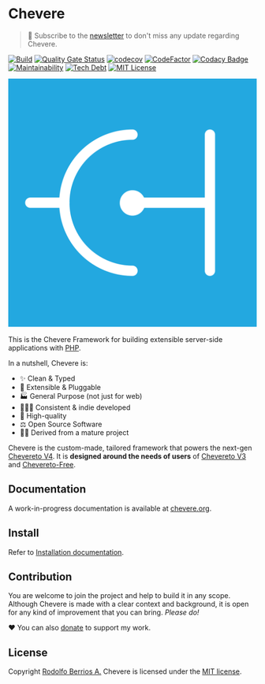 # Chevere

> 🔔 Subscribe to the [newsletter](https://newsletter.chevereto.com/subscription?f=gTmksA6763vPCG763763kYCOTgWu6Kx4BPohVDY97aHddrqis6B763cHay8dhtmMKlI6r3vUfGREZmSvDNNGj3MlrRJV7A) to don't miss any update regarding Chevere.

[![Build](https://img.shields.io/github/workflow/status/chevere/chevere/CI/master?style=flat-square)](https://github.com/chevere/chevere/actions)
[![Quality Gate Status](https://img.shields.io/sonar/alert_status/chevere_chevere?server=https%3A%2F%2Fsonarcloud.io&style=flat-square
)](https://sonarcloud.io/dashboard?id=chevere_chevere)
[![codecov](https://img.shields.io/codecov/c/github/chevere/chevere?style=flat-square)](https://codecov.io/gh/chevere/chevere)
[![CodeFactor](https://img.shields.io/codefactor/grade/github/chevere/chevere?label=code%20grade&style=flat-square)](https://www.codefactor.io/repository/github/chevere/chevere)
[![Codacy Badge](https://img.shields.io/codacy/grade/b956754f8ff04aaa9ca24a6e4cc21661?style=flat-square)](https://www.codacy.com/gh/chevere/chevere?utm_source=github.com&utm_medium=referral&utm_content=chevere/chevere&utm_campaign=Badge_Grade)
[![Maintainability](https://img.shields.io/codeclimate/maintainability/chevere/chevere?style=flat-square)](https://codeclimate.com/github/chevere/chevere)
[![Tech Debt](https://img.shields.io/codeclimate/tech-debt/chevere/chevere?style=flat-square)](https://codeclimate.com/github/chevere/chevere)
[![MIT License](https://img.shields.io/github/license/chevere/chevere?style=flat-square)](LICENSE)

![Chevere](LOGO.svg)

This is the Chevere Framework for building extensible server-side applications with [PHP](https://www.php.net/).

In a nutshell, Chevere is:

- ✨ Clean & Typed
- 🔌 Extensible & Pluggable
- 🏭 General Purpose (not just for web)
- 👨🏾‍💻 Consistent & indie developed
- 💎 High-quality
- ⚖ Open Source Software
- 👴🏾 Derived from a mature project

Chevere is the custom-made, tailored framework that powers the next-gen [Chevereto V4](https://github.com/chevereto/chevereto). It is **designed around the needs of users** of [Chevereto V3](https://chevereto.com/pricing) and [Chevereto-Free](https://github.com/Chevereto/Chevereto-Free).

## Documentation

A work-in-progress documentation is available at [chevere.org](https://chevere.org/).

## Install

Refer to [Installation documentation](https://chevere.org/get-started/installation.html).

## Contribution

You are welcome to join the project and help to build it in any scope. Although Chevere is made with a clear context and background, it is open for any kind of improvement that you can bring. _Please do!_

❤ You can also [donate](https://paypal.me/RodolfoBerrios) to support my work.

## License

Copyright [Rodolfo Berrios A.](https://rodolfoberrios.com/) Chevere is licensed under the [MIT license](LICENSE).
